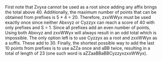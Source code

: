 First note that Zvyxa cannot be used as a root since adding any affix brings the total above 40. Additionally, the maximum number of points that can be obtained from prefixes is 5 * 4 = 20. Therefore, zxxWWyx must be used exactly once since neither Abxvyz or Cyzzyx can reach a score of 40 with only prefixes and S = 1. Since all prefixes add an even number of points, Using both Abxvyz and zxxWWyx will always result in an odd total which is impossible. The only option left is to use Cyzzyx as a root and zxxWWyx as a suffix. These add to 30. Finally, the shortest possible way to add the last 10 points from prefixes is to use aZZa once and aBB twice, resulting in a total of length of 23 (one such word is aZZaaBBaBBCyzzyxzxxWWyx).